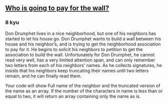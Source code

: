 <h2><a href=https://www.codewars.com/kata/58bf9bd943fadb2a980000a7/train/python target="_blank">Who is going to pay for the wall?</a></h2><h3>8 kyu</h3><p>Don Drumphet lives in a nice neighborhood, but one of his neighbors has started to let his house go.  Don Drumphet wants to build a wall between his house and his neighbor’s, and is trying to get the neighborhood association to pay for it.  He begins to solicit his neighbors to petition to get the association to build the wall.  Unfortunately for Don Drumphet, he cannot read very well, has a very limited attention span, and can only remember two letters from each of his neighbors’ names.  As he collects signatures, he insists that his neighbors keep truncating their names until two letters remain, and he can finally read them.</p><p>Your code will show Full name of the neighbor and the truncated version of the name as an array. If the number of the characters in name is less than or equal to two, it will return an array containing only the name as is.</p>